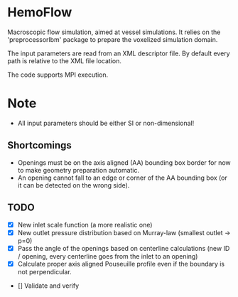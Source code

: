# HemoFlow

Macroscopic flow simulation, aimed at vessel simulations. It relies on the 'preprocessorlbm' package to prepare the voxelized simulation domain.

The input parameters are read from an XML descriptor file. By default every path is relative to the XML file location.

The code supports MPI execution.

# Note
- All input parameters should be either SI or non-dimensional!

## Shortcomings
- Openings must be on the axis aligned (AA) bounding box border for now to make geometry preparation automatic.
- An opening cannot fall to an edge or corner of the AA bounding box (or it can be detected on the wrong side).


## TODO
- [X] New inlet scale function (a more realistic one)
- [X] New outlet pressure distribution based on Murray-law (smallest outlet -> p=0)
- [X] Pass the angle of the openings based on centerline calculations (new ID / opening, every centerline goes from the inlet to an opening)
- [X] Calculate proper axis aligned Pouseuille profile even if the boundary is not perpendicular.
- [] Validate and verify

